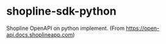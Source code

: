 # shopline-sdk-python
Shopline OpenAPI on python implement. (From https://open-api.docs.shoplineapp.com)
